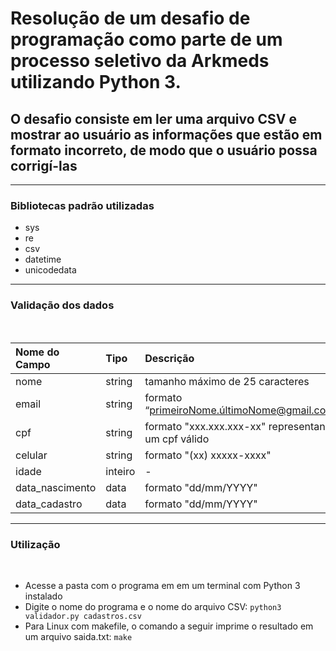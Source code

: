 # Resolução de um desafio de programação como parte de um processo seletivo da Arkmeds utilizando Python 3.

## O desafio consiste em ler uma arquivo CSV e mostrar ao usuário as informações que estão em formato incorreto, de modo que o usuário possa corrigí-las
<hr>

### Bibliotecas padrão utilizadas

- sys
- re
- csv
- datetime
- unicodedata

<hr>

### Validação dos dados
<br>

|  Nome do Campo  |  Tipo   |  Descrição                                            |
|  :------------  |  :----- |  :--------------------------------------------------  |
| nome            | string  | tamanho máximo de 25 caracteres                       |
| email           | string  | formato “primeiroNome.últimoNome@gmail.com”           |
| cpf             | string  | formato "xxx.xxx.xxx-xx" representando um cpf válido  |
| celular         | string  | formato "(xx) xxxxx-xxxx"                             |
| idade           | inteiro | -                                                     |
| data_nascimento | data    | formato "dd/mm/YYYY"                                  |
| data_cadastro   | data    | formato "dd/mm/YYYY"                                  |

<hr>

### Utilização
<br>

- Acesse a pasta com o programa em em um terminal com Python 3 instalado
- Digite o nome do programa e o nome do arquivo CSV: `python3 validador.py cadastros.csv`
- Para Linux com makefile, o comando a seguir imprime o resultado em um arquivo saida.txt: `make`